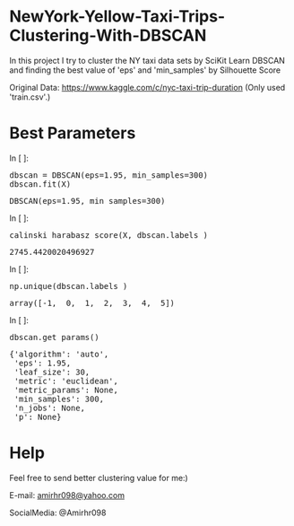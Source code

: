 # NewYork-Yellow-Taxi-Trips-Clustering-With-DBSCAN

In this project I try to cluster the NY taxi data sets by SciKit Learn DBSCAN and finding the best value of 'eps' and 'min_samples' by Silhouette Score

Original Data: https://www.kaggle.com/c/nyc-taxi-trip-duration (Only used 'train.csv'.)

<div class="jp-Cell jp-MarkdownCell jp-Notebook-cell">
<div class="jp-Cell-inputWrapper">
<div class="jp-Collapser jp-InputCollapser jp-Cell-inputCollapser">
</div>
<div class="jp-InputArea jp-Cell-inputArea"><div class="jp-InputPrompt jp-InputArea-prompt">
</div><div class="jp-RenderedHTMLCommon jp-RenderedMarkdown jp-MarkdownOutput " data-mime-type="text/markdown">
<h1 id="Best-Parameters"><strong>Best Parameters</strong><a class="anchor-link" href="#Best-Parameters"></a></h1>
</div>
</div>
</div>
</div>
<div class="jp-Cell jp-CodeCell jp-Notebook-cell   ">
<div class="jp-Cell-inputWrapper">
<div class="jp-Collapser jp-InputCollapser jp-Cell-inputCollapser">
</div>
<div class="jp-InputArea jp-Cell-inputArea">
<div class="jp-InputPrompt jp-InputArea-prompt">In&nbsp;[&nbsp;]:</div>
<div class="jp-CodeMirrorEditor jp-Editor jp-InputArea-editor" data-type="inline">
     <div class="CodeMirror cm-s-jupyter">
<div class=" highlight hl-ipython3"><pre><span></span><span class="n">dbscan</span> <span class="o">=</span> <span class="n">DBSCAN</span><span class="p">(</span><span class="n">eps</span><span class="o">=</span><span class="mf">1.95</span><span class="p">,</span> <span class="n">min_samples</span><span class="o">=</span><span class="mi">300</span><span class="p">)</span>
<span class="n">dbscan</span><span class="o">.</span><span class="n">fit</span><span class="p">(</span><span class="n">X</span><span class="p">)</span>
</pre></div>


</div>
</div>
</div>

<div class="jp-Cell-outputWrapper">
<div class="jp-Collapser jp-OutputCollapser jp-Cell-outputCollapser">



<div class="jp-OutputArea jp-Cell-outputArea">

<div class="jp-OutputArea-child">

    




<div class="jp-RenderedText jp-OutputArea-output jp-OutputArea-executeResult" data-mime-type="text/plain">
<pre>DBSCAN(eps=1.95, min_samples=300)</pre>
</div>

</div>

</div>

</div>

</div>
<div class="jp-Cell jp-CodeCell jp-Notebook-cell   ">
<div class="jp-Cell-inputWrapper">
<div class="jp-Collapser jp-InputCollapser jp-Cell-inputCollapser">
</div>
<div class="jp-InputArea jp-Cell-inputArea">
<div class="jp-InputPrompt jp-InputArea-prompt">In&nbsp;[&nbsp;]:</div>
<div class="jp-CodeMirrorEditor jp-Editor jp-InputArea-editor" data-type="inline">
     <div class="CodeMirror cm-s-jupyter">
<div class=" highlight hl-ipython3"><pre><span></span><span class="n">calinski_harabasz_score</span><span class="p">(</span><span class="n">X</span><span class="p">,</span> <span class="n">dbscan</span><span class="o">.</span><span class="n">labels_</span><span class="p">)</span>
</pre></div>


</div>
</div>
</div>

<div class="jp-Cell-outputWrapper">
<div class="jp-Collapser jp-OutputCollapser jp-Cell-outputCollapser">
</div>


<div class="jp-OutputArea jp-Cell-outputArea">

<div class="jp-OutputArea-child">

    





<div class="jp-RenderedText jp-OutputArea-output jp-OutputArea-executeResult" data-mime-type="text/plain">
<pre>2745.4420020496927</pre>
</div>

</div>

</div>

</div>

</div>
<div class="jp-Cell jp-CodeCell jp-Notebook-cell   ">
<div class="jp-Cell-inputWrapper">
<div class="jp-Collapser jp-InputCollapser jp-Cell-inputCollapser">
</div>
<div class="jp-InputArea jp-Cell-inputArea">
<div class="jp-InputPrompt jp-InputArea-prompt">In&nbsp;[&nbsp;]:</div>
<div class="jp-CodeMirrorEditor jp-Editor jp-InputArea-editor" data-type="inline">
     <div class="CodeMirror cm-s-jupyter">
<div class=" highlight hl-ipython3"><pre><span></span><span class="n">np</span><span class="o">.</span><span class="n">unique</span><span class="p">(</span><span class="n">dbscan</span><span class="o">.</span><span class="n">labels_</span><span class="p">)</span>
</pre></div>


</div>
</div>
</div>

<div class="jp-Cell-outputWrapper">
<div class="jp-Collapser jp-OutputCollapser jp-Cell-outputCollapser">
</div>


<div class="jp-OutputArea jp-Cell-outputArea">

<div class="jp-OutputArea-child">

    



<div class="jp-RenderedText jp-OutputArea-output jp-OutputArea-executeResult" data-mime-type="text/plain">
<pre>array([-1,  0,  1,  2,  3,  4,  5])</pre>
</div>

</div>

</div>

</div>

</div>
<div class="jp-Cell jp-CodeCell jp-Notebook-cell   ">
<div class="jp-Cell-inputWrapper">
<div class="jp-Collapser jp-InputCollapser jp-Cell-inputCollapser">
</div>
<div class="jp-InputArea jp-Cell-inputArea">
<div class="jp-InputPrompt jp-InputArea-prompt">In&nbsp;[&nbsp;]:</div>
<div class="jp-CodeMirrorEditor jp-Editor jp-InputArea-editor" data-type="inline">
     <div class="CodeMirror cm-s-jupyter">
<div class=" highlight hl-ipython3"><pre><span></span><span class="n">dbscan</span><span class="o">.</span><span class="n">get_params</span><span class="p">()</span>
</pre></div>


</div>
</div>
</div>

<div class="jp-Cell-outputWrapper">
<div class="jp-Collapser jp-OutputCollapser jp-Cell-outputCollapser">
</div>


<div class="jp-OutputArea jp-Cell-outputArea">

<div class="jp-OutputArea-child">

    





<div class="jp-RenderedText jp-OutputArea-output jp-OutputArea-executeResult" data-mime-type="text/plain">
<pre>{'algorithm': 'auto',
 'eps': 1.95,
 'leaf_size': 30,
 'metric': 'euclidean',
 'metric_params': None,
 'min_samples': 300,
 'n_jobs': None,
 'p': None}</pre>
</div>

</div>

</div>

</div>

</div>

# Help
  
Feel free to send better clustering value for me:)

E-mail: amirhr098@yahoo.com

SocialMedia: @Amirhr098
